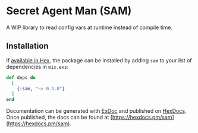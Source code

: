 # Secret Agent Man (SAM)

A WIP library to read config vars at runtime instead of compile time.

## Installation

If [available in Hex](https://hex.pm/docs/publish), the package can be installed
by adding `sam` to your list of dependencies in `mix.exs`:

```elixir
def deps do
  [
    {:sam, "~> 0.1.0"}
  ]
end
```

Documentation can be generated with [ExDoc](https://github.com/elixir-lang/ex_doc)
and published on [HexDocs](https://hexdocs.pm). Once published, the docs can
be found at [https://hexdocs.pm/sam](https://hexdocs.pm/sam).

